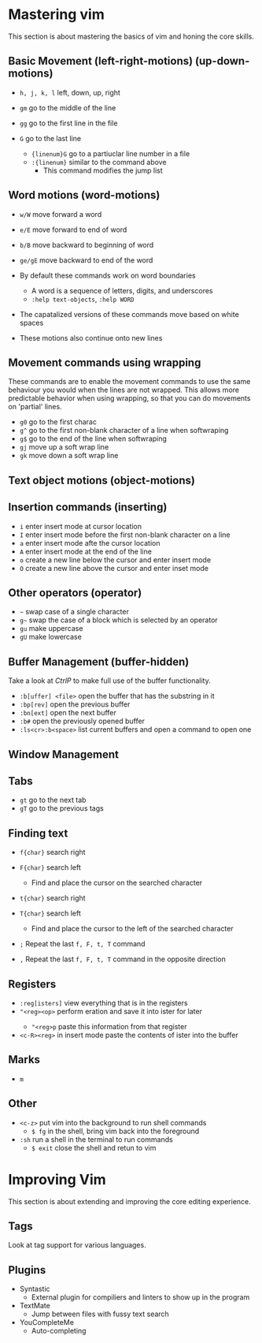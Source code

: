 # Mastering vim

This section is about mastering the basics of vim and honing the core skills.

## Basic Movement (left-right-motions) (up-down-motions)

* `h, j, k, l` left, down, up, right
* `gm` go to the middle of the line

* `gg` go to the first line in the file
* `G` go to the last line
  + `{linenum}G` go to a partiuclar line number in a file
  + `:{linenum}` similar to the command above
    - This command modifies the jump list

## Word motions (word-motions)

* `w/W` move forward a word
* `e/E` move forward to end of word
* `b/B` move backward to beginning of word
* `ge/gE` move backward to end of the word

* By default these commands work on word boundaries
  + A word is a sequence of letters, digits, and underscores
  + `:help text-objects`, `:help WORD`
* The capatalized versions of these commands move based on white spaces
* These motions also continue onto new lines

## Movement commands using wrapping

These commands are to enable the movement commands to use the same behaviour you would when the lines are not wrapped. This allows more predictable behavior when using wrapping, so that you can do movements on 'partial' lines.

* `g0` go to the first charac
* `g^` go to the first non-blank character of a line when softwraping
* `g$` go to the end of the line when softwraping
* `gj` move up a soft wrap line
* `gk` move down a soft wrap line

## Text object motions (object-motions)


## Insertion commands (inserting)

* `i` enter insert mode at cursor location
* `I` enter insert mode before the first non-blank character on a line
* `a` enter insert mode afte the cursor location
* `A` enter insert mode at the end of the line
* `o` create a new line below the cursor and enter insert mode
* `O` create a new line above the cursor and enter inset mode

## Other operators (operator)

* `~` swap case of a single character
* `g~` swap the case of a block which is selected by an operator
* `gu` make uppercase
* `gU` make lowercase

## Buffer Management (buffer-hidden)

Take a look at *CtrlP* to make full use of the buffer functionality.

* `:b[uffer] <file>` open the buffer that has the substring <file> in it
* `:bp[rev]` open the previous buffer
* `:bn[ext]` open the next buffer
* `:b#` open the previously opened buffer
* `:ls<cr>:b<space>` list current buffers and open a command to open one

## Window Management


## Tabs

* `gt` go to the next tab
* `gT` go to the previous tags

## Finding text

* `f{char}` search right
* `F{char}` search left
  + Find and place the cursor on the searched character

* `t{char}` search right
* `T{char}` search left
  + Find and place the cursor to the left of the searched character

* `;` Repeat the last `f, F, t, T` command
* `,` Repeat the last `f, F, t, T` command in the opposite direction

## Registers

* `:reg[isters]` view everything that is in the registers
* `"<reg><op>` perform <op>eration and save it into <reg>ister for later
  + `"<reg>p` paste this information from that register
* `<c-R><reg>` in insert mode paste the contents of <reg>ister into the buffer

## Marks

* `m`


## Other

* `<c-z>` put vim into the background to run shell commands
  + `$ fg` in the shell, bring vim back into the foreground
* `:sh` run a shell in the terminal to run commands
  + `$ exit` close the shell and retun to vim

# Improving Vim

This section is about extending and improving the core editing experience.

## Tags

Look at tag support for various languages.

## Plugins
* Syntastic
  - External plugin for compiliers and linters to show up in the program
* TextMate
  - Jump between files with fussy text search
* YouCompleteMe
  - Auto-completing
